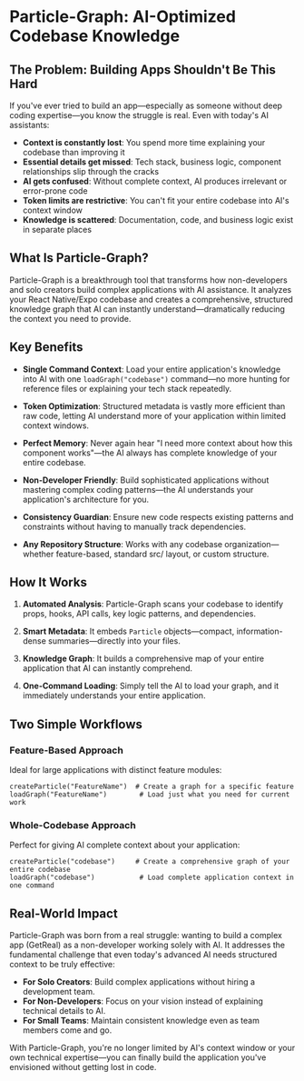# Particle-Graph: AI-Optimized Codebase Knowledge

## The Problem: Building Apps Shouldn't Be This Hard

If you've ever tried to build an app—especially as someone without deep coding expertise—you know the struggle is real. Even with today's AI assistants:

- **Context is constantly lost**: You spend more time explaining your codebase than improving it
- **Essential details get missed**: Tech stack, business logic, component relationships slip through the cracks
- **AI gets confused**: Without complete context, AI produces irrelevant or error-prone code
- **Token limits are restrictive**: You can't fit your entire codebase into AI's context window
- **Knowledge is scattered**: Documentation, code, and business logic exist in separate places

## What Is Particle-Graph?

Particle-Graph is a breakthrough tool that transforms how non-developers and solo creators build complex applications with AI assistance. It analyzes your React Native/Expo codebase and creates a comprehensive, structured knowledge graph that AI can instantly understand—dramatically reducing the context you need to provide.

## Key Benefits

- **Single Command Context**: Load your entire application's knowledge into AI with one `loadGraph("codebase")` command—no more hunting for reference files or explaining your tech stack repeatedly.

- **Token Optimization**: Structured metadata is vastly more efficient than raw code, letting AI understand more of your application within limited context windows.

- **Perfect Memory**: Never again hear "I need more context about how this component works"—the AI always has complete knowledge of your entire codebase.

- **Non-Developer Friendly**: Build sophisticated applications without mastering complex coding patterns—the AI understands your application's architecture for you.

- **Consistency Guardian**: Ensure new code respects existing patterns and constraints without having to manually track dependencies.

- **Any Repository Structure**: Works with any codebase organization—whether feature-based, standard src/ layout, or custom structure.

## How It Works

1. **Automated Analysis**: Particle-Graph scans your codebase to identify props, hooks, API calls, key logic patterns, and dependencies.

2. **Smart Metadata**: It embeds `Particle` objects—compact, information-dense summaries—directly into your files.

3. **Knowledge Graph**: It builds a comprehensive map of your entire application that AI can instantly comprehend.

4. **One-Command Loading**: Simply tell the AI to load your graph, and it immediately understands your entire application.

## Two Simple Workflows

### Feature-Based Approach
Ideal for large applications with distinct feature modules:
```
createParticle("FeatureName")  # Create a graph for a specific feature
loadGraph("FeatureName")        # Load just what you need for current work
```

### Whole-Codebase Approach
Perfect for giving AI complete context about your application:
```
createParticle("codebase")     # Create a comprehensive graph of your entire codebase
loadGraph("codebase")           # Load complete application context in one command
```

## Real-World Impact

Particle-Graph was born from a real struggle: wanting to build a complex app (GetReal) as a non-developer working solely with AI. It addresses the fundamental challenge that even today's advanced AI needs structured context to be truly effective:

- **For Solo Creators**: Build complex applications without hiring a development team.
- **For Non-Developers**: Focus on your vision instead of explaining technical details to AI.
- **For Small Teams**: Maintain consistent knowledge even as team members come and go.

With Particle-Graph, you're no longer limited by AI's context window or your own technical expertise—you can finally build the application you've envisioned without getting lost in code.
